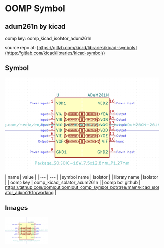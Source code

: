 # OOMP Symbol  
## adum261n  by kicad  
  
oomp key: oomp_kicad_isolator_adum261n  
  
source repo at: [https://gitlab.com/kicad/libraries/kicad-symbols](https://gitlab.com/kicad/libraries/kicad-symbols)  
## Symbol  
  
[![working.png](working_600.png)](working.png)  
| name | value | 
| --- | --- | 
| symbol name | Isolator | 
| library name | Isolator | 
| oomp key | oomp_kicad_isolator_adum261n | 
| oomp bot github | https://github.com/oomlout/oomlout_oomp_symbol_bot/tree/main/kicad_isolator_adum261n/working | 
## Images  
  
[![working.png](working_140.png)](working.png)  
